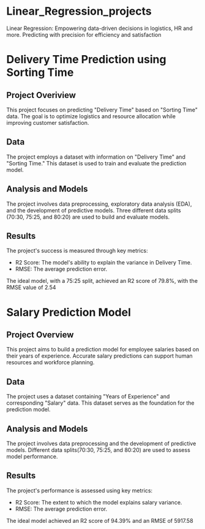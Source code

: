 # Linear_Regression_projects
Linear Regression: Empowering data-driven decisions in logistics, HR and more. Predicting with precision for efficiency and satisfaction

# Delivery Time Prediction using Sorting Time

## Project Overiview
This project focuses on predicting "Delivery Time" based on "Sorting Time" data. The goal is to optimize logistics and resource allocation while improving customer satisfaction.

## Data
The project employs a dataset with information on "Delivery Time" and "Sorting Time." This dataset is used to train and evaluate the prediction model.

## Analysis and Models
The project involves data preprocessing, exploratory data analysis (EDA), and the development of predictive models. Three different data splits (70:30, 75:25, and 80:20) are used to build and evaluate models.

## Results
The project's success is measured through key metrics:
- R2 Score: The model's ability to explain the variance in Delivery Time.
- RMSE: The average prediction error.

The ideal model, with a 75:25 split, achieved an R2 score of 79.8%, with the RMSE value of 2.54


# Salary Prediction Model

## Project Overview
This project aims to build a prediction model for employee salaries based on their years of experience. Accurate salary predictions can support human resources and workforce planning.

## Data
The project uses a dataset containing "Years of Experience" and corresponding "Salary" data. This dataset serves as the foundation for the prediction model.

## Analysis and Models
The project involves data preprocessing and the development of predictive models. Different data splits(70:30, 75:25, and 80:20) are used to assess model performance.

## Results
The project's performance is assessed using key metrics:
- R2 Score: The extent to which the model explains salary variance.
- RMSE: The average prediction error.

The ideal model achieved an R2 score of 94.39% and an RMSE of 5917.58
